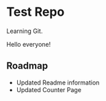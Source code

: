 # Test Repo
Learning Git.

Hello everyone!

## Roadmap
* Updated Readme information
* Updated Counter Page